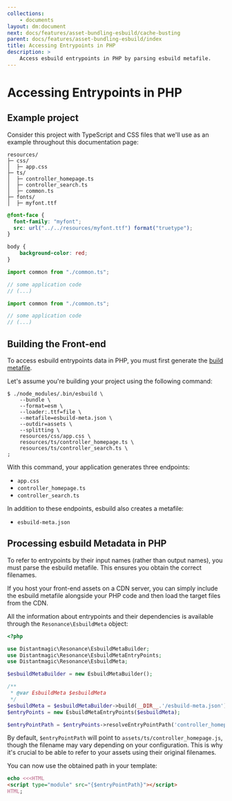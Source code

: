 ```yaml
---
collections: 
    - documents
layout: dm:document
next: docs/features/asset-bundling-esbuild/cache-busting
parent: docs/features/asset-bundling-esbuild/index
title: Accessing Entrypoints in PHP
description: >
    Access esbuild entrypoints in PHP by parsing esbuild metafile.
---
```


# Accessing Entrypoints in PHP

## Example project

Consider this project with TypeScript and CSS files that we'll use as an 
example throughout this documentation page:

```
resources/
├─ css/
│  ├─ app.css
├─ ts/
│  ├─ controller_homepage.ts
│  ├─ controller_search.ts
│  ├─ common.ts
├─ fonts/
│  ├─ myfont.ttf
```

```css file:app.css
@font-face {
  font-family: "myfont";
  src: url("../../resources/myfont.ttf") format("truetype");
}

body {
    background-color: red;
}
```

```typescript file:controller_homepage.ts
import common from "./common.ts";

// some application code
// (...) 
````

```typescript file:controller_search.ts
import common from "./common.ts";

// some application code
// (...) 
````

## Building the Front-end

To access esbuild entrypoints data in PHP, you must first generate 
the [build metafile](https://esbuild.github.io/api/#metafile).

Let's assume you're building your project using the following command:

```shell
$ ./node_modules/.bin/esbuild \
    --bundle \
    --format=esm \
    --loader:.ttf=file \
    --metafile=esbuild-meta.json \
    --outdir=assets \
    --splitting \
    resources/css/app.css \
    resources/ts/controller_homepage.ts \
    resources/ts/controller_search.ts \
;
```

With this command, your application generates three endpoints:

- `app.css`
- `controller_homepage.ts`
- `controller_search.ts`

In addition to these endpoints, esbuild also creates a metafile:

- `esbuild-meta.json`

## Processing esbuild Metadata in PHP

To refer to entrypoints by their input names (rather than output names), you 
must parse the esbuild metafile. This ensures you obtain the correct 
filenames.

If you host your front-end assets on a CDN server, you can simply include the 
esbuild metafile alongside your PHP code and then load the target files from 
the CDN.

All the information about entrypoints and their dependencies is available 
through the `Resonance\EsbuildMeta` object:

```php
<?php

use Distantmagic\Resonance\EsbuildMetaBuilder;
use Distantmagic\Resonance\EsbuildMetaEntryPoints;
use Distantmagic\Resonance\EsbuildMeta;

$esbuildMetaBuilder = new EsbuildMetaBuilder();

/**
 * @var EsbuildMeta $esbuildMeta
 */
$esbuildMeta = $esbuildMetaBuilder->build(__DIR__.'/esbuild-meta.json');
$entryPoints = new EsbuildMetaEntryPoints($esbuildMeta);

$entryPointPath = $entryPoints->resolveEntryPointPath('controller_homepage.ts');
```

By default, `$entryPointPath` will point to `assets/ts/controller_homepage.js`, 
though the filename may vary depending on your configuration. This is why it's 
crucial to be able to refer to your assets using their original filenames.

You can now use the obtained path in your template:

```php
echo <<<HTML
<script type="module" src="{$entryPointPath}"></script>
HTML;
```
